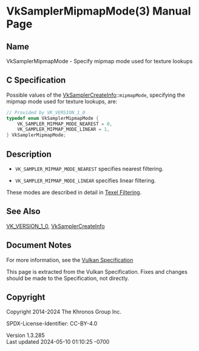 # VkSamplerMipmapMode(3) Manual Page

## Name

VkSamplerMipmapMode - Specify mipmap mode used for texture lookups



## <a href="#_c_specification" class="anchor"></a>C Specification

Possible values of the
[VkSamplerCreateInfo](https://registry.khronos.org/vulkan/specs/1.3-extensions/man/html/VkSamplerCreateInfo.html)::`mipmapMode`,
specifying the mipmap mode used for texture lookups, are:

``` c
// Provided by VK_VERSION_1_0
typedef enum VkSamplerMipmapMode {
    VK_SAMPLER_MIPMAP_MODE_NEAREST = 0,
    VK_SAMPLER_MIPMAP_MODE_LINEAR = 1,
} VkSamplerMipmapMode;
```

## <a href="#_description" class="anchor"></a>Description

- `VK_SAMPLER_MIPMAP_MODE_NEAREST` specifies nearest filtering.

- `VK_SAMPLER_MIPMAP_MODE_LINEAR` specifies linear filtering.

These modes are described in detail in <a
href="https://registry.khronos.org/vulkan/specs/1.3-extensions/html/vkspec.html#textures-texel-filtering"
target="_blank" rel="noopener">Texel Filtering</a>.

## <a href="#_see_also" class="anchor"></a>See Also

[VK_VERSION_1_0](https://registry.khronos.org/vulkan/specs/1.3-extensions/man/html/VK_VERSION_1_0.html),
[VkSamplerCreateInfo](https://registry.khronos.org/vulkan/specs/1.3-extensions/man/html/VkSamplerCreateInfo.html)

## <a href="#_document_notes" class="anchor"></a>Document Notes

For more information, see the <a
href="https://registry.khronos.org/vulkan/specs/1.3-extensions/html/vkspec.html#VkSamplerMipmapMode"
target="_blank" rel="noopener">Vulkan Specification</a>

This page is extracted from the Vulkan Specification. Fixes and changes
should be made to the Specification, not directly.

## <a href="#_copyright" class="anchor"></a>Copyright

Copyright 2014-2024 The Khronos Group Inc.

SPDX-License-Identifier: CC-BY-4.0

Version 1.3.285  
Last updated 2024-05-10 01:10:25 -0700
